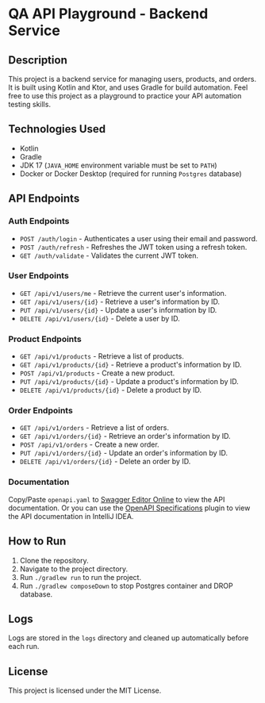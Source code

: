 # QA API Playground - Backend Service

## Description
This project is a backend service for managing users, products, and orders. It is built using Kotlin and Ktor, and uses Gradle for build automation.
Feel free to use this project as a playground to practice your API automation testing skills.

## Technologies Used
- Kotlin
- Gradle
- JDK 17 (`JAVA_HOME` environment variable must be set to `PATH`)
- Docker or Docker Desktop (required for running `Postgres` database)

## API Endpoints
### Auth Endpoints
- `POST /auth/login` - Authenticates a user using their email and password.
- `POST /auth/refresh` - Refreshes the JWT token using a refresh token.
- `GET /auth/validate` - Validates the current JWT token.

### User Endpoints
- `GET /api/v1/users/me` - Retrieve the current user's information.
- `GET /api/v1/users/{id}` - Retrieve a user's information by ID.
- `PUT /api/v1/users/{id}` - Update a user's information by ID.
- `DELETE /api/v1/users/{id}` - Delete a user by ID.

### Product Endpoints
- `GET /api/v1/products` - Retrieve a list of products.
- `GET /api/v1/products/{id}` - Retrieve a product's information by ID.
- `POST /api/v1/products` - Create a new product.
- `PUT /api/v1/products/{id}` - Update a product's information by ID.
- `DELETE /api/v1/products/{id}` - Delete a product by ID.

### Order Endpoints
- `GET /api/v1/orders` - Retrieve a list of orders.
- `GET /api/v1/orders/{id}` - Retrieve an order's information by ID.
- `POST /api/v1/orders` - Create a new order.
- `PUT /api/v1/orders/{id}` - Update an order's information by ID.
- `DELETE /api/v1/orders/{id}` - Delete an order by ID.

### Documentation
Copy/Paste `openapi.yaml` to [Swagger Editor Online](https://editor.swagger.io/) to view the API documentation.
Or you can use the [OpenAPI Specifications](https://plugins.jetbrains.com/plugin/14394-openapi-specifications) plugin to view the API documentation in IntelliJ IDEA.

## How to Run
1. Clone the repository.
2. Navigate to the project directory.
3. Run `./gradlew run` to run the project.
4. Run `./gradlew composeDown` to stop Postgres container and DROP database.

## Logs
Logs are stored in the `logs` directory and cleaned up automatically before each run.

## License
This project is licensed under the MIT License.
